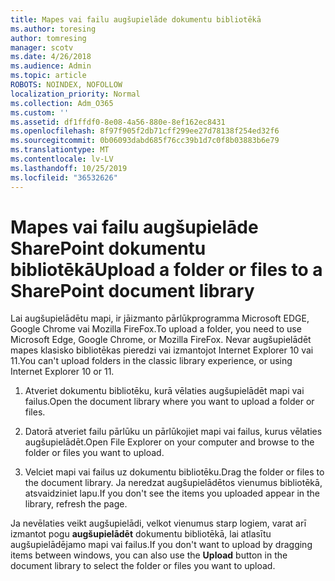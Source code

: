```yaml
---
title: Mapes vai failu augšupielāde dokumentu bibliotēkā
ms.author: toresing
author: tomresing
manager: scotv
ms.date: 4/26/2018
ms.audience: Admin
ms.topic: article
ROBOTS: NOINDEX, NOFOLLOW
localization_priority: Normal
ms.collection: Adm_O365
ms.custom: ''
ms.assetid: df1ffdf0-8e08-4a56-880e-8ef162ec8431
ms.openlocfilehash: 8f97f905f2db71cff299ee27d78138f254ed32f6
ms.sourcegitcommit: 0b06093dabd685f76cc39b1d7c0f8b03883b6e79
ms.translationtype: MT
ms.contentlocale: lv-LV
ms.lasthandoff: 10/25/2019
ms.locfileid: "36532626"
---
```

# <a name="upload-a-folder-or-files-to-a-sharepoint-document-library"></a><span data-ttu-id="15b19-102">Mapes vai failu augšupielāde SharePoint dokumentu bibliotēkā</span><span class="sxs-lookup"><span data-stu-id="15b19-102">Upload a folder or files to a SharePoint document library</span></span>

<span data-ttu-id="15b19-103">Lai augšupielādētu mapi, ir jāizmanto pārlūkprogramma Microsoft EDGE, Google Chrome vai Mozilla FireFox.</span><span class="sxs-lookup"><span data-stu-id="15b19-103">To upload a folder, you need to use Microsoft Edge, Google Chrome, or Mozilla FireFox.</span></span> <span data-ttu-id="15b19-104">Nevar augšupielādēt mapes klasisko bibliotēkas pieredzi vai izmantojot Internet Explorer 10 vai 11.</span><span class="sxs-lookup"><span data-stu-id="15b19-104">You can't upload folders in the classic library experience, or using Internet Explorer 10 or 11.</span></span>
  
1. <span data-ttu-id="15b19-105">Atveriet dokumentu bibliotēku, kurā vēlaties augšupielādēt mapi vai failus.</span><span class="sxs-lookup"><span data-stu-id="15b19-105">Open the document library where you want to upload a folder or files.</span></span>
    
2. <span data-ttu-id="15b19-106">Datorā atveriet failu pārlūku un pārlūkojiet mapi vai failus, kurus vēlaties augšupielādēt.</span><span class="sxs-lookup"><span data-stu-id="15b19-106">Open File Explorer on your computer and browse to the folder or files you want to upload.</span></span>
    
3. <span data-ttu-id="15b19-107">Velciet mapi vai failus uz dokumentu bibliotēku.</span><span class="sxs-lookup"><span data-stu-id="15b19-107">Drag the folder or files to the document library.</span></span> <span data-ttu-id="15b19-108">Ja neredzat augšupielādētos vienumus bibliotēkā, atsvaidziniet lapu.</span><span class="sxs-lookup"><span data-stu-id="15b19-108">If you don't see the items you uploaded appear in the library, refresh the page.</span></span> 
    
<span data-ttu-id="15b19-109">Ja nevēlaties veikt augšupielādi, velkot vienumus starp logiem, varat arī izmantot pogu **augšupielādēt** dokumentu bibliotēkā, lai atlasītu augšupielādējamo mapi vai failus.</span><span class="sxs-lookup"><span data-stu-id="15b19-109">If you don't want to upload by dragging items between windows, you can also use the **Upload** button in the document library to select the folder or files you want to upload.</span></span> 
  

